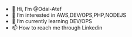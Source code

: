 - 👋 Hi, I’m @Odai-Atef
- 👀 I’m interested in AWS,DEV/OPS,PHP,NODEJS
- 🌱 I’m currently learning DEV/OPS
- 📫 How to reach me through Linkedin
